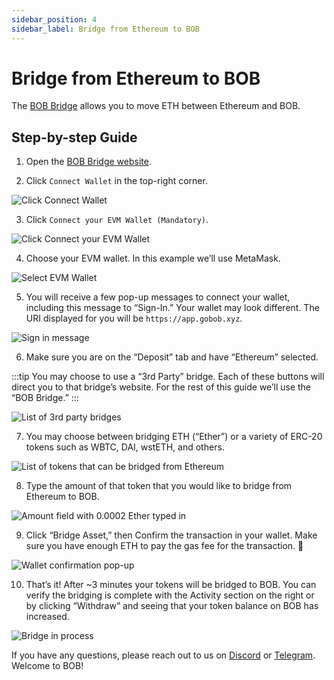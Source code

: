 ```yaml
---
sidebar_position: 4
sidebar_label: Bridge from Ethereum to BOB
---
```


# Bridge from Ethereum to BOB

The [BOB Bridge](https://app.gobob.xyz/bridge) allows you to move ETH between Ethereum and BOB.

## Step-by-step Guide

1. Open the [BOB Bridge website](https://app.gobob.xyz/bridge).

2. Click `Connect Wallet` in the top-right corner.

![Click Connect Wallet](./ethereum-bridge/eth-bridge-01.png)

3. Click `Connect your EVM Wallet (Mandatory)`.

![Click Connect your EVM Wallet](./ethereum-bridge/eth-bridge-02.png)

4. Choose your EVM wallet. In this example we’ll use MetaMask.

![Select EVM Wallet](./ethereum-bridge/eth-bridge-03.png)

5. You will receive a few pop-up messages to connect your wallet, including this message to “Sign-In.” Your wallet may look different. The URI displayed for you will be `https://app.gobob.xyz`.

![Sign in message](./ethereum-bridge/eth-bridge-04.png)

6. Make sure you are on the “Deposit” tab and have “Ethereum” selected.

:::tip
You may choose to use a “3rd Party” bridge. Each of these buttons will direct you to that bridge’s website. For the rest of this guide we’ll use the “BOB Bridge.”
:::

![List of 3rd party bridges](./ethereum-bridge/eth-bridge-05.png)

7. You may choose between bridging ETH (“Ether”) or a variety of ERC-20 tokens such as WBTC, DAI, wstETH, and others.

![List of tokens that can be bridged from Ethereum](./ethereum-bridge/eth-bridge-06.png)

8. Type the amount of that token that you would like to bridge from Ethereum to BOB.

![Amount field with 0.0002 Ether typed in](./ethereum-bridge/eth-bridge-07.png)

9. Click “Bridge Asset,” then Confirm the transaction in your wallet. Make sure you have enough ETH to pay the gas fee for the transaction. 🥲

![Wallet confirmation pop-up](./ethereum-bridge/eth-bridge-08.png)

10. That’s it! After ~3 minutes your tokens will be bridged to BOB. You can verify the bridging is complete with the Activity section on the right or by clicking “Withdraw” and seeing that your token balance on BOB has increased.

![Bridge in process](./ethereum-bridge/eth-bridge-09.png)

If you have any questions, please reach out to us on [Discord](https://discord.gg/gobob) or [Telegram](https://t.me/+CyIcLW2nfaFlNDc1). Welcome to BOB!
